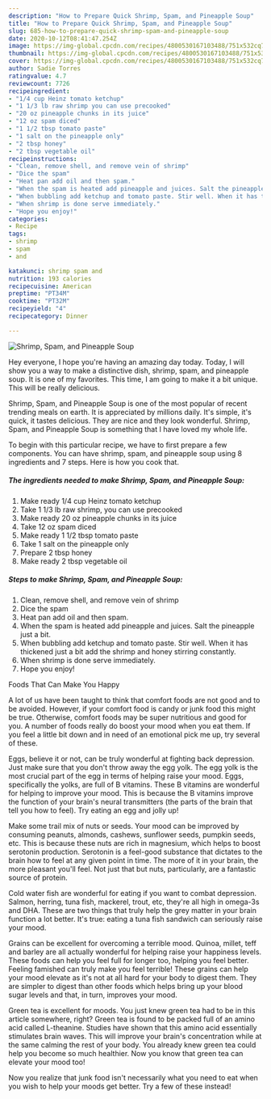```yaml
---
description: "How to Prepare Quick Shrimp, Spam, and Pineapple Soup"
title: "How to Prepare Quick Shrimp, Spam, and Pineapple Soup"
slug: 685-how-to-prepare-quick-shrimp-spam-and-pineapple-soup
date: 2020-10-12T08:41:47.254Z
image: https://img-global.cpcdn.com/recipes/4800530167103488/751x532cq70/shrimp-spam-and-pineapple-soup-recipe-main-photo.jpg
thumbnail: https://img-global.cpcdn.com/recipes/4800530167103488/751x532cq70/shrimp-spam-and-pineapple-soup-recipe-main-photo.jpg
cover: https://img-global.cpcdn.com/recipes/4800530167103488/751x532cq70/shrimp-spam-and-pineapple-soup-recipe-main-photo.jpg
author: Sadie Torres
ratingvalue: 4.7
reviewcount: 7726
recipeingredient:
- "1/4 cup Heinz tomato ketchup"
- "1 1/3 lb raw shrimp you can use precooked"
- "20 oz pineapple chunks in its juice"
- "12 oz spam diced"
- "1 1/2 tbsp tomato paste"
- "1 salt on the pineapple only"
- "2 tbsp honey"
- "2 tbsp vegetable oil"
recipeinstructions:
- "Clean, remove shell, and remove vein of shrimp"
- "Dice the spam"
- "Heat pan add oil and then spam."
- "When the spam is heated add pineapple and juices. Salt the pineapple just a bit."
- "When bubbling add ketchup and tomato paste. Stir well. When it has thickened just a bit add the shrimp and honey stirring constantly."
- "When shrimp is done serve immediately."
- "Hope you enjoy!"
categories:
- Recipe
tags:
- shrimp
- spam
- and

katakunci: shrimp spam and 
nutrition: 193 calories
recipecuisine: American
preptime: "PT34M"
cooktime: "PT32M"
recipeyield: "4"
recipecategory: Dinner

---
```



![Shrimp, Spam, and Pineapple Soup](https://img-global.cpcdn.com/recipes/4800530167103488/751x532cq70/shrimp-spam-and-pineapple-soup-recipe-main-photo.jpg)

Hey everyone, I hope you're having an amazing day today. Today, I will show you a way to make a distinctive dish, shrimp, spam, and pineapple soup. It is one of my favorites. This time, I am going to make it a bit unique. This will be really delicious.

Shrimp, Spam, and Pineapple Soup is one of the most popular of recent trending meals on earth. It is appreciated by millions daily. It's simple, it's quick, it tastes delicious. They are nice and they look wonderful. Shrimp, Spam, and Pineapple Soup is something that I have loved my whole life.




To begin with this particular recipe, we have to first prepare a few components. You can have shrimp, spam, and pineapple soup using 8 ingredients and 7 steps. Here is how you cook that.

<!--inarticleads1-->

##### The ingredients needed to make Shrimp, Spam, and Pineapple Soup:

1. Make ready 1/4 cup Heinz tomato ketchup
1. Take 1 1/3 lb raw shrimp, you can use precooked
1. Make ready 20 oz pineapple chunks in its juice
1. Take 12 oz spam diced
1. Make ready 1 1/2 tbsp tomato paste
1. Take 1 salt on the pineapple only
1. Prepare 2 tbsp honey
1. Make ready 2 tbsp vegetable oil




<!--inarticleads2-->

##### Steps to make Shrimp, Spam, and Pineapple Soup:

1. Clean, remove shell, and remove vein of shrimp
1. Dice the spam
1. Heat pan add oil and then spam.
1. When the spam is heated add pineapple and juices. Salt the pineapple just a bit.
1. When bubbling add ketchup and tomato paste. Stir well. When it has thickened just a bit add the shrimp and honey stirring constantly.
1. When shrimp is done serve immediately.
1. Hope you enjoy!




Foods That Can Make You Happy


A lot of us have been taught to think that comfort foods are not good and to be avoided. However, if your comfort food is candy or junk food this might be true. Otherwise, comfort foods may be super nutritious and good for you. A number of foods really do boost your mood when you eat them. If you feel a little bit down and in need of an emotional pick me up, try several of these.

Eggs, believe it or not, can be truly wonderful at fighting back depression. Just make sure that you don't throw away the egg yolk. The egg yolk is the most crucial part of the egg in terms of helping raise your mood. Eggs, specifically the yolks, are full of B vitamins. These B vitamins are wonderful for helping to improve your mood. This is because the B vitamins improve the function of your brain's neural transmitters (the parts of the brain that tell you how to feel). Try eating an egg and jolly up!

Make some trail mix of nuts or seeds. Your mood can be improved by consuming peanuts, almonds, cashews, sunflower seeds, pumpkin seeds, etc. This is because these nuts are rich in magnesium, which helps to boost serotonin production. Serotonin is a feel-good substance that dictates to the brain how to feel at any given point in time. The more of it in your brain, the more pleasant you'll feel. Not just that but nuts, particularly, are a fantastic source of protein.

Cold water fish are wonderful for eating if you want to combat depression. Salmon, herring, tuna fish, mackerel, trout, etc, they're all high in omega-3s and DHA. These are two things that truly help the grey matter in your brain function a lot better. It's true: eating a tuna fish sandwich can seriously raise your mood. 

Grains can be excellent for overcoming a terrible mood. Quinoa, millet, teff and barley are all actually wonderful for helping raise your happiness levels. These foods can help you feel full for longer too, helping you feel better. Feeling famished can truly make you feel terrible! These grains can help your mood elevate as it's not at all hard for your body to digest them. They are simpler to digest than other foods which helps bring up your blood sugar levels and that, in turn, improves your mood.

Green tea is excellent for moods. You just knew green tea had to be in this article somewhere, right? Green tea is found to be packed full of an amino acid called L-theanine. Studies have shown that this amino acid essentially stimulates brain waves. This will improve your brain's concentration while at the same calming the rest of your body. You already knew green tea could help you become so much healthier. Now you know that green tea can elevate your mood too!

Now you realize that junk food isn't necessarily what you need to eat when you wish to help your moods get better. Try a few of these instead!


